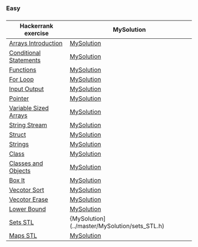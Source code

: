 <H3>Easy<H3>

| Hackerrank exercise | MySolution |
|---------------------|------------|
|[Arrays Introduction](https://www.hackerrank.com/challenges/arrays-introduction/problem)|[MySolution](../master/MySolution/arrays_easy.h)|
|[Conditional Statements](https://www.hackerrank.com/challenges/c-tutorial-conditional-if-else/problem)|[MySolution](../master/MySolution/conditional_easy.h)|
|[Functions](https://www.hackerrank.com/challenges/c-tutorial-functions/problem)|[MySolution](../master/MySolution/functions_easy.h)|
|[For Loop](https://www.hackerrank.com/challenges/c-tutorial-for-loop/problem)|[MySolution](../master/MySolution/loop_easy.h)|
|[Input Output](https://www.hackerrank.com/challenges/cpp-input-and-output/problem)|[MySolution](../master/MySolution/output_easy.h)|
|[Pointer](https://www.hackerrank.com/challenges/c-tutorial-pointer/problem)|[MySolution](../master/MySolution/pointer_easy.h)|
|[Variable Sized Arrays](https://www.hackerrank.com/challenges/variable-sized-arrays/problem)|[MySolution](../master/MySolution/sized_array_easy.h)|
|[String Stream](https://www.hackerrank.com/challenges/c-tutorial-stringstream/problem)|[MySolution](../master/MySolution/string_stream_easy.h)|
|[Struct](https://www.hackerrank.com/challenges/c-tutorial-struct/problem)|[MySolution](../master/MySolution/structs.h)|
|[Strings](https://www.hackerrank.com/challenges/c-tutorial-strings/problem)|[MySolution](../master/MySolution/strings.h)|
|[Class](https://www.hackerrank.com/challenges/c-tutorial-class/problem)|[MySolution](../master/MySolution/class.h)|
|[Classes and Objects](https://www.hackerrank.com/challenges/classes-objects/problem)|[MySolution](../master/MySolution/classes_easy.h)|
|[Box It](https://www.hackerrank.com/challenges/box-it/problem)|[MySolution](../master/MySolution/box_it_easy.h)|
|[Vecotor Sort](https://www.hackerrank.com/challenges/vector-sort/problem)|[MySolution](../master/MySolution/vector_sort.h)|
|[Vecotor Erase](https://www.hackerrank.com/challenges/vector-erase/problem)|[MySolution](../master/MySolution/vector_erase.h)|
|[Lower Bound](https://www.hackerrank.com/challenges/cpp-lower-bound/problem)|[MySolution](../master/MySolution/Lower_Bound_STL.h)|
|[Sets STL](https://www.hackerrank.com/challenges/cpp-sets/problem)|{MySolution](../master/MySolution/sets_STL.h)|
|[Maps STL](https://www.hackerrank.com/challenges/cpp-maps/problem)|[MySolution](../master/MySolution/maps_stl.h)|
